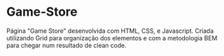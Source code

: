 # Game-Store
Página "Game Store" desenvolvida com HTML, CSS, e Javascript. Criada utilizando Grid para organização dos elementos e com a metodologia BEM para chegar num resultado de clean code.
